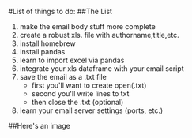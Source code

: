 #List of things to do:
##The List
1. make the email body stuff more complete
2. create a robust xls. file with authorname,title,etc.
3. install homebrew
4. install pandas
5. learn to import excel via pandas
6. integrate your xls dataframe with your email script
7. save the email as a .txt file
	* first you'll want to create open(.txt)
	* second you'll write lines to txt
	* then close the .txt (optional)
8. learn your email server settings (ports, etc.)

##Here's an image
<!-- ![image](img/image.png)-->